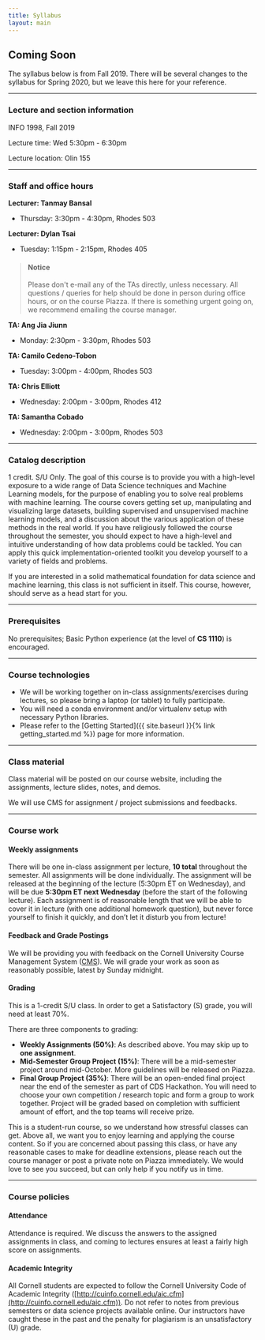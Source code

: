 ```yaml
---
title: Syllabus
layout: main
---
```


## Coming Soon

The syllabus below is from Fall 2019. There will be several changes to the syllabus for Spring 2020, but we leave this here for your reference.


----------------------------------------------------------------------------------------

### Lecture and section information

INFO 1998, Fall 2019

Lecture time: Wed 5:30pm - 6:30pm

Lecture location: Olin 155

----------------------------------------------------------------------------------------
### Staff and office hours

**Lecturer: Tanmay Bansal**
- Thursday: 3:30pm - 4:30pm, Rhodes 503

**Lecturer: Dylan Tsai**
- Tuesday: 1:15pm - 2:15pm, Rhodes 405 

> #### Notice
> Please don't e-mail any of the TAs directly, unless necessary. All questions / queries for help should be done in person during office hours, or on the course Piazza. If there is something urgent going on, we recommend emailing the course manager.

**TA: Ang Jia Jiunn**
- Monday: 2:30pm - 3:30pm, Rhodes 503

**TA: Camilo Cedeno-Tobon**
- Tuesday: 3:00pm - 4:00pm, Rhodes 503

**TA: Chris Elliott**
- Wednesday: 2:00pm - 3:00pm, Rhodes 412

**TA: Samantha Cobado**
- Wednesday: 2:00pm - 3:00pm, Rhodes 503

----------------------------------------------------------------------------------------
### Catalog description

1 credit.  S/U Only. The goal of this course is to provide you with a high-level exposure to a wide range of Data Science techniques and Machine Learning models, for the purpose of enabling you to solve real problems with machine learning. The course covers getting set up, manipulating and visualizing large datasets, building supervised and unsupervised machine learning models, and a discussion about the various application of these methods in the real world. If you have religiously followed the course throughout the semester, you should expect to have a high-level and intuitive understanding of how data problems could be tackled. You can apply this quick implementation-oriented toolkit you develop yourself to a variety of fields and problems.

If you are interested in a solid mathematical foundation for data science and machine learning, this class is not sufficient in itself. This course, however, should serve as a head start for you. 

----------------------------------------------------------------------------------------
### Prerequisites

No prerequisites; Basic Python experience (at the level of **CS 1110**) is encouraged.

----------------------------------------------------------------------------------------
### Course technologies

- We will be working together on in-class assignments/exercises during lectures, so please
bring a laptop (or tablet) to fully participate.
- You will need a conda environment and/or virtualenv setup with necessary Python libraries.
- Please refer to the [Getting Started]({{ site.baseurl }}{% link getting_started.md %})
page for more information.

----------------------------------------------------------------------------------------
### Class material

Class material will be posted on our course website, including the assignments, lecture
slides, notes, and demos.

We will use CMS for assignment / project submissions and feedbacks.

----------------------------------------------------------------------------------------
### Course work

#### Weekly assignments
There will be one in-class assignment per lecture, **10 total** throughout the semester. All assignments will be done individually. The assignment will be released at the beginning of the lecture (5:30pm ET on Wednesday), and will be due **5:30pm ET next Wednesday** (before the start of the following lecture). Each assignment is of reasonable length that we will be able to cover it in lecture (with one additional homework question), but never force yourself to finish it quickly, and don’t let it disturb you from lecture!

#### Feedback and Grade Postings

We will be providing you with feedback on the Cornell University Course Management System
([CMS](https://cmsx.cs.cornell.edu/)). We will grade your work as soon as reasonably possible,
latest by Sunday midnight.

#### Grading

This is a 1-credit S/U class. In order to get a Satisfactory (S) grade, you will need at least 70%.

There are three components to grading:
- **Weekly Assignments (50%)**: As described above. You may skip up to **one assignment**.
- **Mid-Semester Group Project (15%)**: There will be a mid-semester project around mid-October. More guidelines will be released on Piazza.
- **Final Group Project (35%)**: There will be an open-ended final project near the end of the semester as part of
CDS Hackathon. You will need to choose your own competition / research topic and form a group to work together. Project will be graded based on completion with sufficient amount of effort, and the top teams will receive prize.

This is a student-run course, so we understand how stressful classes can get. Above all, we want you to enjoy learning and applying the course content. So if you are concerned about passing this class, or have any reasonable cases to make for deadline extensions, please reach out the course manager or post a private note on Piazza immediately. We would love to see you succeed, but can only help if you notify us in time.



----------------------------------------------------------------------------------------
### Course policies

#### Attendance

Attendance is required. We discuss the answers to the assigned assignments in class, and coming to lectures ensures at least a fairly high score on assignments.

#### Academic Integrity

All Cornell students are expected to follow the Cornell University Code of Academic Integrity
([http://cuinfo.cornell.edu/aic.cfm](http://cuinfo.cornell.edu/aic.cfm)). Do not refer to notes from previous semesters or data science projects available online. Our instructors have caught these in the past and the penalty for plagiarism is an unsatisfactory (U) grade.

